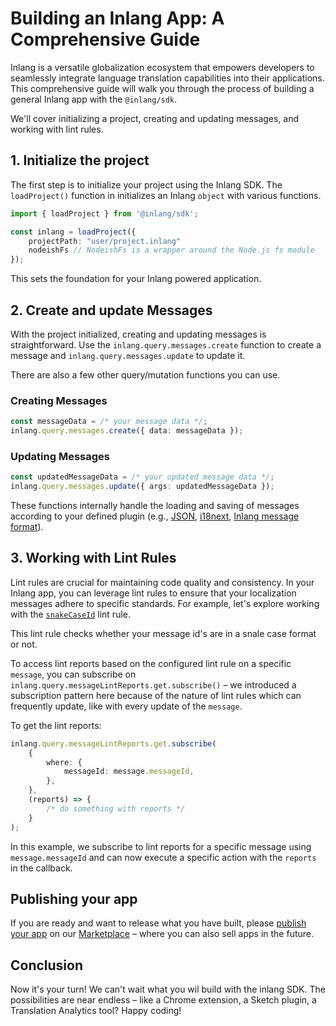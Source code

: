 # Building an Inlang App: A Comprehensive Guide

Inlang is a versatile globalization ecosystem that empowers developers to seamlessly integrate language translation capabilities into their applications. This comprehensive guide will walk you through the process of building a general Inlang app with the `@inlang/sdk`. 

We'll cover initializing a project, creating and updating messages, and working with lint rules.

## 1. Initialize the project

The first step is to initialize your project using the Inlang SDK. The `loadProject()` function in initializes an Inlang `object` with various functions.

```typescript
import { loadProject } from '@inlang/sdk';

const inlang = loadProject({
    projectPath: "user/project.inlang"
    nodeishFs // NodeishFs is a wrapper around the Node.js fs module
});
```

This sets the foundation for your Inlang powered application.

## 2. Create and update Messages

With the project initialized, creating and updating messages is straightforward. Use the `inlang.query.messages.create` function to create a message and `inlang.query.messages.update` to update it. 

There are also a few other query/mutation functions you can use.

### Creating Messages

```typescript
const messageData = /* your message data */;
inlang.query.messages.create({ data: messageData });
```

### Updating Messages

```typescript
const updatedMessageData = /* your updated message data */;
inlang.query.messages.update({ args: updatedMessageData });
```

These functions internally handle the loading and saving of messages according to your defined plugin (e.g., [JSON](/m/ig84ng0o/plugin-inlang-json), [i18next](/m/3i8bor92/plugin-inlang-i18next), [Inlang message format](/m/reootnfj/plugin-inlang-messageFormat)).

## 3. Working with Lint Rules

Lint rules are crucial for maintaining code quality and consistency. In your Inlang app, you can leverage lint rules to ensure that your localization messages adhere to specific standards. For example, let's explore working with the [`snakeCaseId`](https://inlang.com/m/messageLintRule.inlang.snakeCaseId) lint rule.

This lint rule checks whether your message id's are in a snale case format or not.

To access lint reports based on the configured lint rule on a specific `message`, you can subscribe on `inlang.query.messageLintReports.get.subscribe()` – we introduced a subscription pattern here because of the nature of lint rules which can frequently update, like with every update of the `message`.

To get the lint reports:

```typescript
inlang.query.messageLintReports.get.subscribe(
    {
        where: {
            messageId: message.messageId,
        },
    },
    (reports) => {
        /* do something with reports */
    }
);
```

In this example, we subscribe to lint reports for a specific message using `message.messageId` and can now execute a specific action with the `reports` in the callback.


## Publishing your app

If you are ready and want to release what you have built, please [publish your app](https://inlang.com/documentation/publish-to-marketplace) on our [Marketplace](https://inlang.com) – where you can also sell apps in the future.

## Conclusion

Now it's your turn! We can't wait what you wil build with the inlang SDK. The possibilities are near endless – like a Chrome extension, a Sketch plugin, a Translation Analytics tool? Happy coding! 
